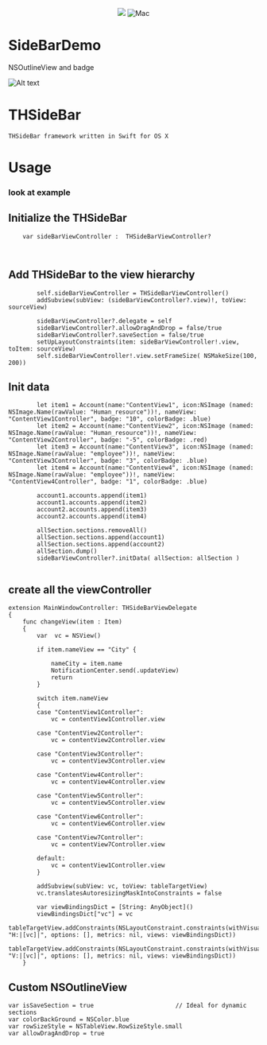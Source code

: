 <p align="center">
<img src="https://img.shields.io/badge/Swift-5.0-orange.svg" />
<img src="https://img.shields.io/badge/platforms-mac-brightgreen.svg?style=flat" alt="Mac" />
</p>

# SideBarDemo
NSOutlineView and badge

 ![Alt text](https://github.com/thierryH91200/SideBarDemo/blob/master/Capture1.png)


# THSideBar


    THSideBar framework written in Swift for OS X
    
   




# Usage

### look at example

## Initialize the THSideBar

```
    var sideBarViewController :  THSideBarViewController?
    
    

```


## Add THSideBar to the view hierarchy

```
        self.sideBarViewController = THSideBarViewController()
        addSubview(subView: (sideBarViewController?.view)!, toView: sourceView)
        
        sideBarViewController?.delegate = self
        sideBarViewController?.allowDragAndDrop = false/true
        sideBarViewController?.saveSection = false/true
        setUpLayoutConstraints(item: sideBarViewController!.view, toItem: sourceView)
        self.sideBarViewController!.view.setFrameSize( NSMakeSize(100, 200))
```

## Init data

```
        let item1 = Account(name:"ContentView1", icon:NSImage (named: NSImage.Name(rawValue: "Human_resource"))!, nameView: "ContentView1Controller", badge: "10", colorBadge: .blue)
        let item2 = Account(name:"ContentView2", icon:NSImage (named: NSImage.Name(rawValue: "Human_resource"))!, nameView: "ContentView2Controller", badge: "-5", colorBadge: .red)
        let item3 = Account(name:"ContentView3", icon:NSImage (named: NSImage.Name(rawValue: "employee"))!, nameView: "ContentView3Controller", badge: "3", colorBadge: .blue)
        let item4 = Account(name:"ContentView4", icon:NSImage (named: NSImage.Name(rawValue: "employee"))!, nameView: "ContentView4Controller", badge: "1", colorBadge: .blue)
        
        account1.accounts.append(item1)
        account1.accounts.append(item2)
        account2.accounts.append(item3)
        account2.accounts.append(item4)
        
        allSection.sections.removeAll()
        allSection.sections.append(account1)
        allSection.sections.append(account2)
        allSection.dump()
        sideBarViewController?.initData( allSection: allSection )
    
```

## create all the viewController


```
extension MainWindowController: THSideBarViewDelegate
{
    func changeView(item : Item)
    {
        var  vc = NSView()
                
        if item.nameView == "City" {
            
            nameCity = item.name
            NotificationCenter.send(.updateView)
            return
        }

        switch item.nameView
        {
        case "ContentView1Controller":
            vc = contentView1Controller.view
            
        case "ContentView2Controller":
            vc = contentView2Controller.view
            
        case "ContentView3Controller":
            vc = contentView3Controller.view
            
        case "ContentView4Controller":
            vc = contentView4Controller.view
            
        case "ContentView5Controller":
            vc = contentView5Controller.view
            
        case "ContentView6Controller":
            vc = contentView6Controller.view
            
        case "ContentView7Controller":
            vc = contentView7Controller.view
            
        default:
            vc = contentView1Controller.view
        }
        
        addSubview(subView: vc, toView: tableTargetView)
        vc.translatesAutoresizingMaskIntoConstraints = false
        
        var viewBindingsDict = [String: AnyObject]()
        viewBindingsDict["vc"] = vc
        tableTargetView.addConstraints(NSLayoutConstraint.constraints(withVisualFormat: "H:|[vc]|", options: [], metrics: nil, views: viewBindingsDict))
        tableTargetView.addConstraints(NSLayoutConstraint.constraints(withVisualFormat: "V:|[vc]|", options: [], metrics: nil, views: viewBindingsDict))
    }

```

## Custom NSOutlineView

    var isSaveSection = true                       // Ideal for dynamic sections
    var colorBackGround = NSColor.blue
    var rowSizeStyle = NSTableView.RowSizeStyle.small
    var allowDragAndDrop = true

